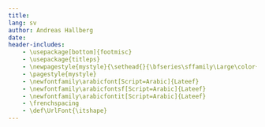 ```yaml
---
title:
lang: sv
author: Andreas Hallberg
date:
header-includes:
    - \usepackage[bottom]{footmisc} 
    - \usepackage{titleps}
    - \newpagestyle{mystyle}{\sethead{}{\bfseries\sffamily\Large\color{black!20} DRAFT --- DO NOT DISTRIBUTE}{}\setfoot{}{\thepage}{}}
    - \pagestyle{mystyle}
    - \newfontfamily\arabicfont[Script=Arabic]{Lateef}
    - \newfontfamily\arabicfontsf[Script=Arabic]{Lateef}
    - \newfontfamily\arabicfontit[Script=Arabic]{Lateef}
    - \frenchspacing
    - \def\UrlFont{\itshape}
---
```

